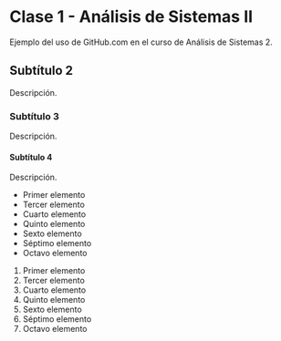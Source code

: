 # Clase 1 - Análisis de Sistemas II

Ejemplo del uso de GitHub.com en el curso de Análisis de Sistemas 2.

## Subtítulo 2

Descripción.

### Subtítulo 3

Descripción.

#### Subtítulo 4

Descripción.

- Primer elemento
- Tercer elemento
- Cuarto elemento
- Quinto elemento
- Sexto elemento
- Séptimo elemento
- Octavo elemento

1. Primer elemento
3. Tercer elemento
4. Cuarto elemento
5. Quinto elemento
6. Sexto elemento
7. Séptimo elemento
8. Octavo elemento
